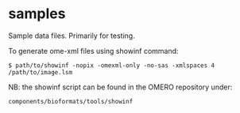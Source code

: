 samples
=======

Sample data files. Primarily for testing.

To generate ome-xml files using showinf command:

```
$ path/to/showinf -nopix -omexml-only -no-sas -xmlspaces 4 /path/to/image.lsm
```

NB: the showinf script can be found in the OMERO repository under:

```
components/bioformats/tools/showinf
```
